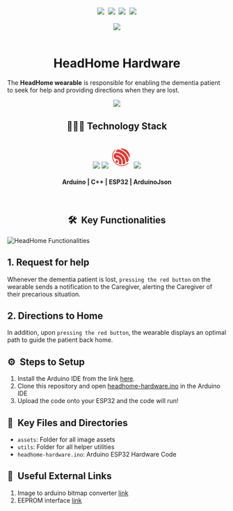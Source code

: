 <br />
<div align="center">
<kbd>
<img src="https://firebasestorage.googleapis.com/v0/b/gsc23-12e94.appspot.com/o/members%2Fdaozheng.jpeg?alt=media&token=96a55b42-7c9f-4e68-b41f-d986efe79c01" height="80">
</kbd>
<kbd>
<img src="https://firebasestorage.googleapis.com/v0/b/gsc23-12e94.appspot.com/o/members%2Fhuixiang.jpeg?alt=media&token=72cf45a5-8208-46e1-9130-34b23755c574" height="80">
</kbd>
<kbd>
<img src="https://firebasestorage.googleapis.com/v0/b/gsc23-12e94.appspot.com/o/members%2Fjingxuan.jpeg?alt=media&token=0fb3ca79-d011-4ca9-8385-6720ac5a0f5d" height="80">
</kbd>
<kbd>
<img src="https://firebasestorage.googleapis.com/v0/b/gsc23-12e94.appspot.com/o/members%2Fmarc.jpeg?alt=media&token=491e54a5-3ff3-4204-b632-e01ed7317bd0" height="80">
</kbd>
</div>
<br />
<div align="center">
<img src="https://img.shields.io/badge/Built%20By-HeadHome%20Team-blue?style=for-the-badge">
</div>
<br />
<h1 align="center"> HeadHome Hardware </h1>

The **HeadHome wearable** is responsible for 
enabling the dementia patient to seek for help and providing directions when they are lost.

<div align="center">
<img src="assets/HeadHome.png" />
</div>

<h2 align="center">👨🏻‍💻 Technology Stack</h2>
<br />
<div align="center">
  <img src="https://brandslogos.com/wp-content/uploads/images/large/arduino-logo-1.png" height="80" />
  <img src="https://upload.wikimedia.org/wikipedia/commons/thumb/1/18/ISO_C%2B%2B_Logo.svg/1200px-ISO_C%2B%2B_Logo.svg.png" height="50">
  <img src="./assets/espressif-systems-seeklogo.com.svg" height="50" />
  <img src="https://upload.wikimedia.org/wikipedia/commons/thumb/a/a0/ArduinoJson_logo.svg/2560px-ArduinoJson_logo.svg.png" height="50" />
  <h4>Arduino | C++ | ESP32 | ArduinoJson</h4>
</div>
<br />

<h2 align="center"> 🛠️ &nbsp;Key Functionalities </h2>

![HeadHome Functionalities](assets/HeadHome-Functionalities.png)
## 1. Request for help

Whenever the dementia patient is lost, `pressing the red button` on the wearable sends a notification to the Caregiver, alerting the Caregiver of their precarious situation.

## 2. Directions to Home

In addition, upon `pressing the red button`, the wearable displays an optimal path to guide the patient back home.

## ⚙️ &nbsp;Steps to Setup
1. Install the Arduino IDE from the link [here](https://www.arduino.cc/en/software).
2. Clone this repository and open [headhome-hardware.ino](headhome-hardware.ino) in the Arduino IDE
3. Upload the code onto your ESP32 and the code will run!

## 🔑 &nbsp;Key Files and Directories

- `assets`: Folder for all image assets
- `utils`: Folder for all helper utilities
- `headhome-hardware.ino`: Arduino ESP32 Hardware Code

## 🔗 &nbsp;Useful External Links
1. Image to arduino bitmap converter [link](https://javl.github.io/image2cpp/)
2. EEPROM interface [link](https://roboticsbackend.com/arduino-store-int-into-eeprom/)
